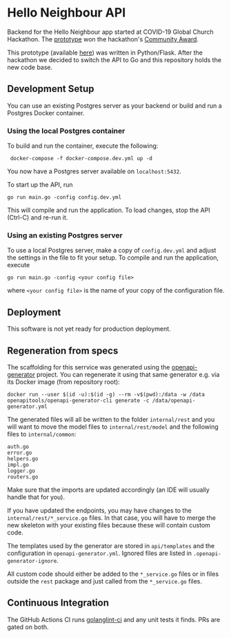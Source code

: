 # Hello Neighbour API
Backend for the Hello Neighbour app started at COVID-19 Global Church Hackathon.
The [prototype](https://devpost.com/software/hello-neighbour-he4ojl) won the hackathon's [Community Award](https://medium.com/faithtech/covid-19-global-church-hackathon-results-e41b23803c28).

This prototype (available [here](https://github.com/UpstreamCode/interconnect-backend)) was written in Python/Flask.
After the hackathon we decided to switch the API to Go and this repository holds the new code base.

## Development Setup
You can use an existing Postgres server as your backend or build and run a Postgres Docker container.

### Using the local Postgres container

To build and run the container, execute the following:

     docker-compose -f docker-compose.dev.yml up -d

You now have a Postgres server available on `localhost:5432`.

To start up the API, run

    go run main.go -config config.dev.yml

This will compile and run the application. To load changes, stop the API (Ctrl-C) and re-run it.

### Using an existing Postgres server

To use a local Postgres server, make a copy of `config.dev.yml` and adjust the settings in the file
to fit your setup. To compile and run the application, execute

    go run main.go -config <your config file>

where `<your config file>` is the name of your copy of the configuration file.

## Deployment

This software is not yet ready for production deployment.

## Regeneration from specs

The scaffolding for this serrvice was generated using the [openapi-generator](https://openapi-generator.tech) project.
You can regenerate it using that same generator e.g. via its Docker image (from repository root):

    docker run --user $(id -u):$(id -g) --rm -v$(pwd):/data -w /data openapitools/openapi-generator-cli generate -c /data/openapi-generator.yml

The generated files will all be written to the folder `internal/rest` and you will want to move the model files to `internal/rest/model`
and the following files to `internal/common`:

    auth.go
    error.go
    helpers.go
    impl.go
    logger.go
    routers.go

Make sure that the imports are updated accordingly (an IDE will usually handle that for you).

If you have updated the endpoints, you may have changes to the `internal/rest/*_service.go` files. In that case, you will
have to merge the new skeleton with your existing files because these will contain custom code.

The templates used by the generator are stored in `api/templates` and the configuration in `openapi-generator.yml`. Ignored
files are listed in `.openapi-generator-ignore`.

All custom code should either be added to the `*_service.go` files or in files outside the `rest` package and just called from the `*_service.go` files.

## Continuous Integration

The GitHub Actions CI runs [golanglint-ci](https://github.com/golangci/golangci-lint) and any unit tests it finds. PRs
are gated on both.